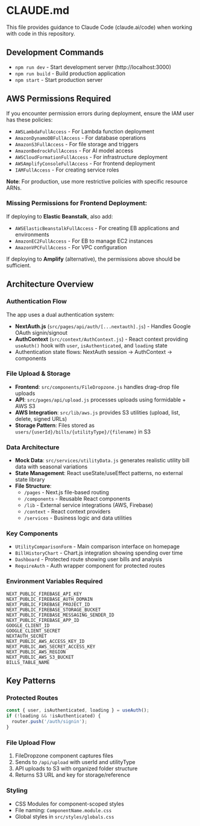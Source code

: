 # CLAUDE.md

This file provides guidance to Claude Code (claude.ai/code) when working with code in this repository.

## Development Commands

- `npm run dev` - Start development server (http://localhost:3000)
- `npm run build` - Build production application  
- `npm start` - Start production server

## AWS Permissions Required

If you encounter permission errors during deployment, ensure the IAM user has these policies:
- `AWSLambdaFullAccess` - For Lambda function deployment
- `AmazonDynamoDBFullAccess` - For database operations
- `AmazonS3FullAccess` - For file storage and triggers
- `AmazonBedrockFullAccess` - For AI model access
- `AWSCloudFormationFullAccess` - For infrastructure deployment
- `AWSAmplifyConsoleFullAccess` - For frontend deployment
- `IAMFullAccess` - For creating service roles

**Note**: For production, use more restrictive policies with specific resource ARNs.

### Missing Permissions for Frontend Deployment:
If deploying to **Elastic Beanstalk**, also add:
- `AWSElasticBeanstalkFullAccess` - For creating EB applications and environments
- `AmazonEC2FullAccess` - For EB to manage EC2 instances
- `AmazonVPCFullAccess` - For VPC configuration

If deploying to **Amplify** (alternative), the permissions above should be sufficient.

## Architecture Overview

### Authentication Flow
The app uses a dual authentication system:
- **NextAuth.js** (`src/pages/api/auth/[...nextauth].js`) - Handles Google OAuth signin/signout
- **AuthContext** (`src/context/AuthContext.js`) - React context providing `useAuth()` hook with `user`, `isAuthenticated`, and `loading` state
- Authentication state flows: NextAuth session → AuthContext → components

### File Upload & Storage
- **Frontend**: `src/components/FileDropzone.js` handles drag-drop file uploads
- **API**: `src/pages/api/upload.js` processes uploads using formidable + AWS S3
- **AWS Integration**: `src/lib/aws.js` provides S3 utilities (upload, list, delete, signed URLs)
- **Storage Pattern**: Files stored as `users/{userId}/bills/{utilityType}/{filename}` in S3

### Data Architecture
- **Mock Data**: `src/services/utilityData.js` generates realistic utility bill data with seasonal variations
- **State Management**: React useState/useEffect patterns, no external state library
- **File Structure**: 
  - `/pages` - Next.js file-based routing
  - `/components` - Reusable React components 
  - `/lib` - External service integrations (AWS, Firebase)
  - `/context` - React context providers
  - `/services` - Business logic and data utilities

### Key Components
- `UtilityComparisonForm` - Main comparison interface on homepage
- `BillHistoryChart` - Chart.js integration showing spending over time
- `Dashboard` - Protected route showing user bills and analysis
- `RequireAuth` - Auth wrapper component for protected routes

### Environment Variables Required
```
NEXT_PUBLIC_FIREBASE_API_KEY
NEXT_PUBLIC_FIREBASE_AUTH_DOMAIN  
NEXT_PUBLIC_FIREBASE_PROJECT_ID
NEXT_PUBLIC_FIREBASE_STORAGE_BUCKET
NEXT_PUBLIC_FIREBASE_MESSAGING_SENDER_ID
NEXT_PUBLIC_FIREBASE_APP_ID
GOOGLE_CLIENT_ID
GOOGLE_CLIENT_SECRET
NEXTAUTH_SECRET
NEXT_PUBLIC_AWS_ACCESS_KEY_ID
NEXT_PUBLIC_AWS_SECRET_ACCESS_KEY
NEXT_PUBLIC_AWS_REGION
NEXT_PUBLIC_AWS_S3_BUCKET
BILLS_TABLE_NAME
```

## Key Patterns

### Protected Routes
```javascript
const { user, isAuthenticated, loading } = useAuth();
if (!loading && !isAuthenticated) {
  router.push('/auth/signin');
}
```

### File Upload Flow
1. FileDropzone component captures files
2. Sends to `/api/upload` with userId and utilityType
3. API uploads to S3 with organized folder structure
4. Returns S3 URL and key for storage/reference

### Styling
- CSS Modules for component-scoped styles
- File naming: `ComponentName.module.css`
- Global styles in `src/styles/globals.css`